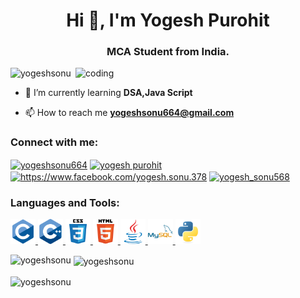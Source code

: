 <h1 align="center">Hi 👋, I'm Yogesh Purohit</h1>
<h3 align="center"> MCA Student from India.</h3>

<img align="right" alt="coding" width="400" src="https://user-images.githubusercontent.com/55389276/140866485-8fb1c876-9a8f-4d6a-98dc-08c4981eaf70.gif">

<p align="left"> <img src="https://komarev.com/ghpvc/?username=yogeshsonu&label=Profile%20views&color=0e75b6&style=flat" alt="yogeshsonu" /> </p>

- 🌱 I’m currently learning **DSA,Java Script**

- 📫 How to reach me **yogeshsonu664@gmail.com**

<h3 align="left">Connect with me:</h3>
<p align="left">
<a href="https://twitter.com/yogeshsonu664" target="blank"><img align="center" src="https://raw.githubusercontent.com/rahuldkjain/github-profile-readme-generator/master/src/images/icons/Social/twitter.svg" alt="yogeshsonu664" height="30" width="40" /></a>
<a href="https://linkedin.com/in/yogesh-purohit-17a50b211" target="blank"><img align="center" src="https://raw.githubusercontent.com/rahuldkjain/github-profile-readme-generator/master/src/images/icons/Social/linked-in-alt.svg" alt="yogesh purohit" height="30" width="40" /></a>
<a href="https://www.facebook.com/yogesh.sonu.378/" target="blank"><img align="center" src="https://raw.githubusercontent.com/rahuldkjain/github-profile-readme-generator/master/src/images/icons/Social/facebook.svg" alt="https://www.facebook.com/yogesh.sonu.378" height="30" width="40" /></a>
<a href="https://instagram.com/yogesh_sonu568" target="blank"><img align="center" src="https://raw.githubusercontent.com/rahuldkjain/github-profile-readme-generator/master/src/images/icons/Social/instagram.svg" alt="yogesh_sonu568" height="30" width="40" /></a>
</p>

<h3 align="left">Languages and Tools:</h3>
<p align="left"> <a href="https://www.cprogramming.com/" target="_blank" rel="noreferrer"> <img src="https://raw.githubusercontent.com/devicons/devicon/master/icons/c/c-original.svg" alt="c" width="40" height="40"/> </a> <a href="https://www.w3schools.com/cpp/" target="_blank" rel="noreferrer"> <img src="https://raw.githubusercontent.com/devicons/devicon/master/icons/cplusplus/cplusplus-original.svg" alt="cplusplus" width="40" height="40"/> </a> <a href="https://www.w3schools.com/css/" target="_blank" rel="noreferrer"> <img src="https://raw.githubusercontent.com/devicons/devicon/master/icons/css3/css3-original-wordmark.svg" alt="css3" width="40" height="40"/> </a> <a href="https://www.w3.org/html/" target="_blank" rel="noreferrer"> <img src="https://raw.githubusercontent.com/devicons/devicon/master/icons/html5/html5-original-wordmark.svg" alt="html5" width="40" height="40"/> </a> <a href="https://www.java.com" target="_blank" rel="noreferrer"> <img src="https://raw.githubusercontent.com/devicons/devicon/master/icons/java/java-original.svg" alt="java" width="40" height="40"/> </a> <a href="https://www.mysql.com/" target="_blank" rel="noreferrer"> <img src="https://raw.githubusercontent.com/devicons/devicon/master/icons/mysql/mysql-original-wordmark.svg" alt="mysql" width="40" height="40"/> </a> <a href="https://www.python.org" target="_blank" rel="noreferrer"> <img src="https://raw.githubusercontent.com/devicons/devicon/master/icons/python/python-original.svg" alt="python" width="40" height="40"/> </a> </p>

<p><img align="left" src="https://github-readme-stats.vercel.app/api/top-langs?username=yogeshsonu&show_icons=true&locale=en&layout=compact" alt="yogeshsonu" /></p>

<p>&nbsp;<img align="center" src="https://github-readme-stats.vercel.app/api?username=yogeshsonu&show_icons=true&locale=en" alt="yogeshsonu" /></p>

<p><img align="center" src="https://github-readme-streak-stats.herokuapp.com/?user=yogeshsonu&" alt="yogeshsonu" /></p>
